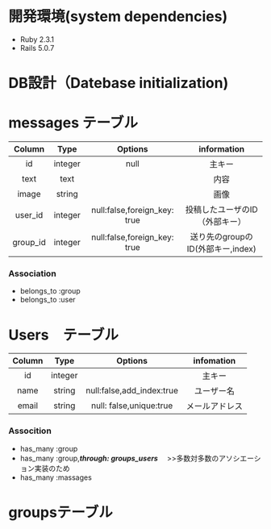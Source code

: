 # 開発環境(system dependencies)
* Ruby 2.3.1
* Rails 5.0.7

# DB設計（Datebase initialization)
# messages テーブル
  
| Column | Type | Options | information |
:---:|:---:|:---:|:--:|
| id       | integer | null| 主キー|
| text     | text    |     | 内容  |
| image    | string  |     | 画像  |
| user_id  | integer | null:false,foreign_key: true | 投稿したユーザのID（外部キー）|
| group_id | integer | null:false,foreign_key: true | 送り先のgroupのID(外部キー,index)|

### Association
 * belongs_to :group
 * belongs_to :user
 
 # Users　テーブル
 
 | Column | Type | Options | infomation|
 :-:|:-:|:-:|:-:|
 | id |integer| |主キー|
 |name|string | null:false,add_index:true|ユーザー名|
 |email|string| null: false,unique:true |メールアドレス|
 
 ### Assocition
 * has_many :group
 * has_many :group,***through: groups_users*** 　>>多数対多数のアソシエーション実装のため
 * has_many :massages
 
# groupsテーブル

